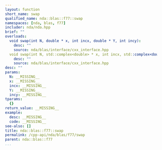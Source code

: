 ```yaml
---
layout: function
short_name: swap
qualified_name: nda::blas::f77::swap
namespaces: [nda, blas, f77]
includer: nda/nda.hpp
brief: ""
overloads:
  void swap(int N, double * x, int incx, double * Y, int incy):
    desc: ""
    source: nda/blas/interface/cxx_interface.hpp
  void swap(int N, std::complex<double> * x, int incx, std::complex<double> * Y, int incy):
    desc: ""
    source: nda/blas/interface/cxx_interface.hpp
desc: ""
params:
  N: __MISSING__
  x: __MISSING__
  incx: __MISSING__
  Y: __MISSING__
  incy: __MISSING__
tparams:
  {}
return_value: __MISSING__
example:
  desc: __MISSING__
  code: __MISSING__
see-also: []
title: nda::blas::f77::swap
permalink: /cpp-api/nda/blas/f77/swap
parent: nda::blas::f77
...
```


